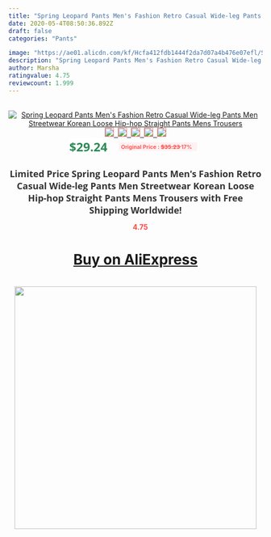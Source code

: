 ```yaml
---
title: "Spring Leopard Pants Men's Fashion Retro Casual Wide-leg Pants Men Streetwear Korean Loose Hip-hop Straight Pants Mens Trousers"
date: 2020-05-4T08:50:36.892Z
draft: false
categories: "Pants"

image: "https://ae01.alicdn.com/kf/Hcfa412fdb1444f2da7d07a4b476e07efl/Spring-Leopard-Pants-Men-s-Fashion-Retro-Casual-Wide-leg-Pants-Men-Streetwear-Korean-Loose-Hip.jpg"
description: "Spring Leopard Pants Men's Fashion Retro Casual Wide-leg Pants Men Streetwear Korean Loose Hip-hop Straight Pants Mens Trousers"
author: Marsha
ratingvalue: 4.75
reviewcount: 1.999
---
```

<br>
<div style="text-align: center;">
<a href="https://s.click.aliexpress.com/e/_9R7ksz" target="_blank" rel="nofollow noopener noreferrer"><img alt="Spring Leopard Pants Men's Fashion Retro Casual Wide-leg Pants Men Streetwear Korean Loose Hip-hop Straight Pants Mens Trousers" class="magnifier-image" src="https://ae01.alicdn.com/kf/Hcfa412fdb1444f2da7d07a4b476e07efl/Spring-Leopard-Pants-Men-s-Fashion-Retro-Casual-Wide-leg-Pants-Men-Streetwear-Korean-Loose-Hip.jpg_640x640.jpg">
<br>
<img style="border:1px solid salmon" src="https://ae01.alicdn.com/kf/Hcfa412fdb1444f2da7d07a4b476e07efl/Spring-Leopard-Pants-Men-s-Fashion-Retro-Casual-Wide-leg-Pants-Men-Streetwear-Korean-Loose-Hip.jpg_120x120.jpg">&nbsp;&nbsp;<img style="border:1px solid salmon" src="https://ae01.alicdn.com/kf/H80ef843ec2e3471a87f4ad56e73d2c2d5/Spring-Leopard-Pants-Men-s-Fashion-Retro-Casual-Wide-leg-Pants-Men-Streetwear-Korean-Loose-Hip.jpg_120x120.jpg">&nbsp;&nbsp;<img style="border:1px solid salmon" src="https://ae01.alicdn.com/kf/Hf337d876c9e6429b80dc943437001801x/Spring-Leopard-Pants-Men-s-Fashion-Retro-Casual-Wide-leg-Pants-Men-Streetwear-Korean-Loose-Hip.jpg_120x120.jpg">&nbsp;&nbsp;<img style="border:1px solid salmon" src="https://ae01.alicdn.com/kf/H4d4525918e184a5da3cf048ca994d419N/Spring-Leopard-Pants-Men-s-Fashion-Retro-Casual-Wide-leg-Pants-Men-Streetwear-Korean-Loose-Hip.jpg_120x120.jpg">&nbsp;&nbsp;<img style="border:1px solid salmon" src="https://ae01.alicdn.com/kf/H0e2d23c8737d461e81548ab86d24de6eX/Spring-Leopard-Pants-Men-s-Fashion-Retro-Casual-Wide-leg-Pants-Men-Streetwear-Korean-Loose-Hip.jpg_120x120.jpg"></a></div><br0>
<div style="text-align: center;"><span style="background-color: white; border: 0px; box-sizing: border-box; color: seagreen; display: inline-block; font-family: &quot;open sans&quot; , &quot;arial&quot; , &quot;helvetica&quot; , sans-serif , &quot;heiti&quot;; font-size: 24px; font-stretch: inherit; font-weight: 700; line-height: inherit; margin: 0px 10px 0px 0px; padding: 0px; vertical-align: middle;">$29.24 </span>
<span style="background: rgb(255 , 241 , 241); border-radius: 3px; border: 0px; box-sizing: border-box; color: #ff4747; display: inline-block; font-family: inherit; font-size: 12px; font-stretch: inherit; font-style: inherit; font-variant: inherit; font-weight: 600; line-height: inherit; margin: 0px; padding: 2px 5px; transform: scale(0.9); vertical-align: middle;">Original Price : <b style="text-decoration: line-through;">$35.23 </b> 17%&nbsp;&nbsp;</span></div>
<h1 style="color: #333333; display: inline-block; font-family: &quot;open sans&quot; , &quot;arial&quot; , &quot;helvetica&quot; , sans-serif , &quot;heiti&quot;; font-size: 18px; font-stretch: inherit; font-weight: 700; text-align: center;">Limited Price Spring Leopard Pants Men's Fashion Retro Casual Wide-leg Pants Men Streetwear Korean Loose Hip-hop Straight Pants Mens Trousers with Free Shipping Worldwide!</h1>
<div style="color: #ff4747; text-align: center;">
<img src="https://4.bp.blogspot.com/-M0ZcTcb-5uY/XleCXlxnR4I/AAAAAAAAAEc/OrjgMkXV1oMQFaCRZj5HQwOCBcu3w1FegCPcBGAYYCw/s1600/star.png" style="height: 15px;">&nbsp;<b>4.75</b></div>
<div class="button_cont" align="center"><a class="buynow_a" href="https://s.click.aliexpress.com/e/_9R7ksz" target="_blank" rel="nofollow noopener noreferrer"><H1>Buy on AliExpress</H1></a></div><br>
<div class="separator" style="clear: both; text-align: center;">
<img src="https://lh3.googleusercontent.com/-pTy5HemUv9M/XlePHvY0dAI/AAAAAAAAAE4/0nX5iRUoIWY8eMW9Dpxeirr157OZliDIgCLcBGAsYHQ/s1600/badge.gif" width="480">
</div>
